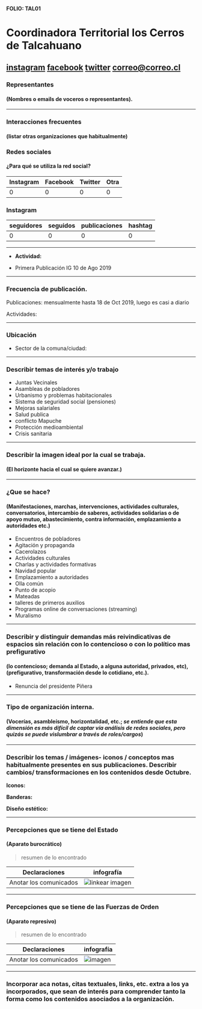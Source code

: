 #### FOLIO: TAL01
# Coordinadora Territorial los Cerros de Talcahuano

[instagram](https://www.instagram.com/ct.cerrosdethno/)
[facebook]()
[twitter]()
<correo@correo.cl>
---

### Representantes
#### (Nombres o emails de voceros o representantes).

---
### Interacciones frecuentes
#### (listar otras organizaciones que habitualmente)

### Redes sociales
#### ¿Para qué se utiliza la red social?
| Instagram | Facebook | Twitter | Otra 
|---|---|---|---|
|0|0|0|0|

### **Instagram**
| seguidores | seguidos | publicaciones | hashtag |
|---|---|---|---|
|0|0|0|0|

---

* **Actividad:**  

* Primera Publicación IG 10 de Ago 2019

---
### Frecuencia de publicación.

Publicaciones: mensualmente hasta 18 de Oct 2019, luego es casi a diario

Actividades:

---
### Ubicación
* Sector de la comuna/ciudad:

---
### Describir temas de interés y/o trabajo

* Juntas Vecinales
* Asambleas de pobladores
* Urbanismo y problemas habitacionales
* Sistema de seguridad social (pensiones)
* Mejoras salariales
* Salud publica
* conflicto Mapuche
* Protección medioambiental
* Crisis sanitaria

---
### Describir la imagen ideal por la cual se trabaja.
#### (El horizonte hacia el cual se quiere avanzar.)

---
### ¿Que se hace?
#### (Manifestaciones, marchas, intervenciones, actividades culturales, conversatorios, intercambio de saberes, actividades solidarias o de apoyo mutuo, abastecimiento, contra información, emplazamiento a autoridades etc.)

* Encuentros de pobladores
* Agitación y propaganda
* Cacerolazos
* Actividades culturales
* Charlas y actividades formativas
* Navidad popular
* Emplazamiento a autoridades
* Olla común
* Punto de acopio
* Mateadas
* talleres de primeros auxilios
* Programas online de conversaciones (streaming)
* Muralismo

---
### Describir y distinguir demandas más reivindicativas de espacios sin relación con lo contencioso o con lo político mas prefigurativo
#### (lo contencioso; demanda al Estado, a alguna autoridad, privados, etc), (prefigurativo, transformación desde lo cotidiano, etc.).

* Renuncia del presidente Piñera  

---
### Tipo de organización interna.
#### (Vocerías, asambleísmo, horizontalidad, etc.; *se entiende que esta dimensión es más difícil de captar vía análisis de redes sociales, pero quizás se puede vislumbrar a través de roles/cargos*)

---
### Describir los temas / imágenes- iconos / conceptos mas habitualmente presentes en sus publicaciones. Describir cambios/ transformaciones en los contenidos desde Octubre.

**Iconos:**

**Banderas:**

**Diseño estético:**

> 

---
### Percepciones que se tiene del Estado
#### (Aparato burocrático)
> resumen de lo encontrado

| Declaraciones | infografía | 
|---|---|
|Anotar los comunicados | ![linkear imagen]() |

---
### Percepciones que se tiene de las Fuerzas de Orden
#### (Aparato represivo)
> resumen de lo encontrado

| Declaraciones | infografía | 
|---|---|
|Anotar los comunicados | ![imagen]() |

---
### Incorporar aca notas, citas textuales, links, etc. extra a los ya incorporados, que sean de interés para comprender tanto la forma como los contenidos asociados a la organización.
